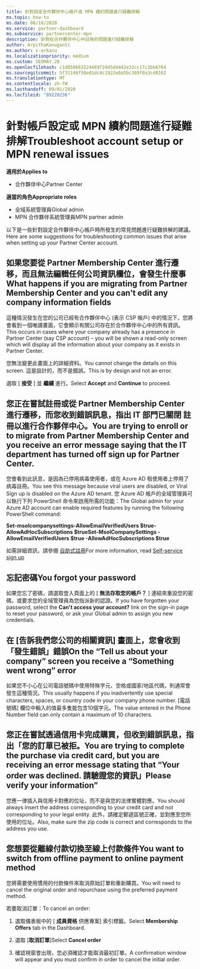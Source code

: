 ```yaml
---
title: 針對設定合作夥伴中心帳戶或 MPN 續約問題進行疑難排解
ms.topic: how-to
ms.date: 08/18/2020
ms.service: partner-dashboard
ms.subservice: partnercenter-mpn
description: 針對在合作夥伴中心中註冊的問題進行疑難排解
author: ArpithaKanuganti
ms.author: v-arkanu
ms.localizationpriority: medium
ms.custom: SEOMAY.20
ms.openlocfilehash: c1d850663224469f24d5d4442e33cc17c1bb6704
ms.sourcegitcommit: 5f31146f50e01dc4c1922e0a5bc369f0a3cd8162
ms.translationtype: MT
ms.contentlocale: zh-TW
ms.lasthandoff: 09/01/2020
ms.locfileid: "89220236"
---
```

# <a name="troubleshoot-account-setup-or-mpn-renewal-issues"></a><span data-ttu-id="863cc-103">針對帳戶設定或 MPN 續約問題進行疑難排解</span><span class="sxs-lookup"><span data-stu-id="863cc-103">Troubleshoot account setup or MPN renewal issues</span></span>

<span data-ttu-id="863cc-104">**適用於**</span><span class="sxs-lookup"><span data-stu-id="863cc-104">**Applies to**</span></span>

- <span data-ttu-id="863cc-105">合作夥伴中心</span><span class="sxs-lookup"><span data-stu-id="863cc-105">Partner Center</span></span>
 
<span data-ttu-id="863cc-106">**適當的角色**</span><span class="sxs-lookup"><span data-stu-id="863cc-106">**Appropriate roles**</span></span>

- <span data-ttu-id="863cc-107">全域系統管理員</span><span class="sxs-lookup"><span data-stu-id="863cc-107">Global admin</span></span>
- <span data-ttu-id="863cc-108">MPN 合作夥伴系統管理員</span><span class="sxs-lookup"><span data-stu-id="863cc-108">MPN partner admin</span></span> 
 
<span data-ttu-id="863cc-109">以下是一些針對設定合作夥伴中心帳戶時所發生的常見問題進行疑難排解的建議。</span><span class="sxs-lookup"><span data-stu-id="863cc-109">Here are some suggestions for troubleshooting common issues that arise when setting up your Partner Center account.</span></span>

## <a name="what-happens-if-you-are-migrating-from-partner-membership-center-and-you-cant-edit-any-company-information-fields"></a><span data-ttu-id="863cc-110">如果您要從 Partner Membership Center 進行遷移，而且無法編輯任何公司資訊欄位，會發生什麼事</span><span class="sxs-lookup"><span data-stu-id="863cc-110">What happens if you are migrating from Partner Membership Center and you can't edit any company information fields</span></span>

<span data-ttu-id="863cc-111">這種情況發生在您的公司已經有合作夥伴中心 (表示 CSP 帳戶) 中的情況下，您將會看到一個唯讀畫面，它會顯示有關公司存在於合作夥伴中心中的所有資訊。</span><span class="sxs-lookup"><span data-stu-id="863cc-111">This occurs in cases where your company already has a presence in Partner Center (say CSP account) – you will be shown a read-only screen which will display all the information about your company as it exists in Partner Center.</span></span>

<span data-ttu-id="863cc-112">您無法變更此畫面上的詳細資料。</span><span class="sxs-lookup"><span data-stu-id="863cc-112">You cannot change the details on this screen.</span></span> <span data-ttu-id="863cc-113">這是設計的，而不是錯誤。</span><span class="sxs-lookup"><span data-stu-id="863cc-113">This is by design and not an error.</span></span>

<span data-ttu-id="863cc-114">選取 [ **接受** ] 並 **繼續** 進行。</span><span class="sxs-lookup"><span data-stu-id="863cc-114">Select **Accept** and **Continue** to proceed.</span></span>

## <a name="you-are-trying-to-enroll-or-to-migrate-from-partner-membership-center-and-you-receive-an-error-message-saying-that-the-it-department-has-turned-off-sign-up-for-partner-center"></a><span data-ttu-id="863cc-115">您正在嘗試註冊或從 Partner Membership Center 進行遷移，而您收到錯誤訊息，指出 IT 部門已關閉 **註冊以進行合作夥伴中心**。</span><span class="sxs-lookup"><span data-stu-id="863cc-115">You are trying to enroll or to migrate from Partner Membership Center and you receive an error message saying that the IT department has turned off **sign up for Partner Center**.</span></span>

<span data-ttu-id="863cc-116">您會看到此訊息，是因為已停用病毒使用者，或在 Azure AD 租使用者上停用了病毒註冊。</span><span class="sxs-lookup"><span data-stu-id="863cc-116">You see this message because viral users are disabled, or Viral Sign up is disabled on the Azure AD tenant.</span></span> <span data-ttu-id="863cc-117">您 Azure AD 帳戶的全域管理員可以執行下列 PowerShell 命令來啟用所需的功能：</span><span class="sxs-lookup"><span data-stu-id="863cc-117">The Global admin for your Azure AD account can enable required features by running the following PowerShell command:</span></span>

<span data-ttu-id="863cc-118">**Set-msolcompanysettings-AllowEmailVerifiedUsers $true-AllowAdHocSubscriptions $true**</span><span class="sxs-lookup"><span data-stu-id="863cc-118">**Set-MsolCompanySettings -AllowEmailVerifiedUsers $true -AllowAdHocSubscriptions $true**</span></span>

<span data-ttu-id="863cc-119">如需詳細資訊，請參閱 [自助式註冊](https://docs.microsoft.com/azure/active-directory/users-groups-roles/directory-self-service-signup)</span><span class="sxs-lookup"><span data-stu-id="863cc-119">For more information, read [Self-service sign up](https://docs.microsoft.com/azure/active-directory/users-groups-roles/directory-self-service-signup)</span></span>

## <a name="you-forgot-your-password"></a><span data-ttu-id="863cc-120">忘記密碼</span><span class="sxs-lookup"><span data-stu-id="863cc-120">You forgot your password</span></span>

<span data-ttu-id="863cc-121">如果您忘了密碼，請選取登入頁面上的 [ **無法存取您的帳戶？** ] 連結來重設您的密碼，或要求您的全域管理員為您指派新的認證。</span><span class="sxs-lookup"><span data-stu-id="863cc-121">If you have forgotten your password, select the **Can't access your account?** link on the sign-in page to reset your password, or ask your Global admin to assign you new credentials.</span></span>

## <a name="on-the-tell-us-about-your-company-screen-you-receive-a-something-went-wrong-error"></a><span data-ttu-id="863cc-122">在 [告訴我們您公司的相關資訊] 畫面上，您會收到「發生錯誤」錯誤</span><span class="sxs-lookup"><span data-stu-id="863cc-122">On the “Tell us about your company” screen you receive a “Something went wrong” error</span></span>

<span data-ttu-id="863cc-123">如果您不小心在公司電話號碼中使用特殊字元、空格或國家/地區代碼，則通常會發生這種情況。</span><span class="sxs-lookup"><span data-stu-id="863cc-123">This usually happens if you inadvertently use special characters, spaces, or country code in your company phone number.</span></span> <span data-ttu-id="863cc-124">[電話號碼] 欄位中輸入的值最多隻能包含10個字元。</span><span class="sxs-lookup"><span data-stu-id="863cc-124">The value entered in the Phone Number field can only contain a maximum of 10 characters.</span></span>

## <a name="you-are-trying-to-complete-the-purchase-via-credit-card-but-you-are-receiving-an-error-message-stating-that-your-order-was-declined-please-verify-your-information"></a><span data-ttu-id="863cc-125">您正在嘗試透過信用卡完成購買，但收到錯誤訊息，指出「您的訂單已被拒。</span><span class="sxs-lookup"><span data-stu-id="863cc-125">You are trying to complete the purchase via credit card, but you are receiving an error message stating that “Your order was declined.</span></span> <span data-ttu-id="863cc-126">請驗證您的資訊」</span><span class="sxs-lookup"><span data-stu-id="863cc-126">Please verify your information”</span></span>

<span data-ttu-id="863cc-127">您應一律插入與信用卡對應的位址，而不是與您的法律實體對應。</span><span class="sxs-lookup"><span data-stu-id="863cc-127">You should always insert the address corresponding to your credit card and not corresponding to your legal entity.</span></span> <span data-ttu-id="863cc-128">此外，請確定郵遞區號正確，並對應至您所使用的位址。</span><span class="sxs-lookup"><span data-stu-id="863cc-128">Also, make sure the zip code is correct and corresponds to the address you use.</span></span>

## <a name="you-want-to-switch-from-offline-payment-to-online-payment-method"></a><span data-ttu-id="863cc-129">您想要從離線付款切換至線上付款條件</span><span class="sxs-lookup"><span data-stu-id="863cc-129">You want to switch from offline payment to online payment method</span></span> 

<span data-ttu-id="863cc-130">您將需要使用慣用的付款條件來取消原始訂單和重新購買。</span><span class="sxs-lookup"><span data-stu-id="863cc-130">You will need to cancel the original order and repurchase using the preferred payment method.</span></span>

<span data-ttu-id="863cc-131">若要取消訂單：</span><span class="sxs-lookup"><span data-stu-id="863cc-131">To cancel an order:</span></span>

1. <span data-ttu-id="863cc-132">選取儀表板中的 [ **成員資格** 供應專案] 索引標籤。</span><span class="sxs-lookup"><span data-stu-id="863cc-132">Select **Membership Offers** tab in the Dashboard.</span></span>

2. <span data-ttu-id="863cc-133">選取 [**取消訂單**]</span><span class="sxs-lookup"><span data-stu-id="863cc-133">Select **Cancel order**</span></span>

3. <span data-ttu-id="863cc-134">確認視窗會出現，您必須確認才能取消最初訂單。</span><span class="sxs-lookup"><span data-stu-id="863cc-134">A confirmation window will appear and you must confirm in order to cancel the initial order.</span></span>
